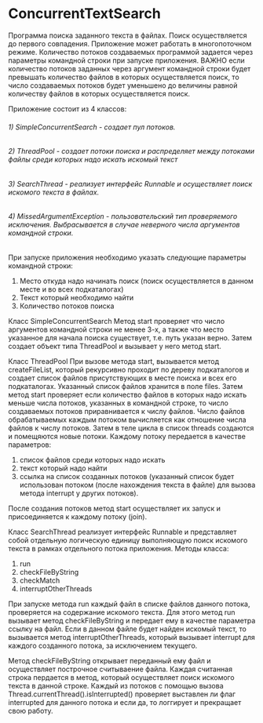 # ConcurrentTextSearch
Программа поиска заданного текста в файлах. Поиск осуществляется до первого совпадения.
Приложение может работать в многопоточном режиме. Количество потоков создаваемых программой задается через параметры командной строки при запуске приложения. ВАЖНО если количество потоков заданных через аргумент командной строки будет превышать количество файлов в которых осуществляется поиск, то число создаваемых потоков будет уменьшено до величины равной количеству файлов в которых осуществляется поиск.

Приложение состоит из 4 классов:
###### 1) SimpleConcurrentSearch - создает пул потоков.
###### 2) ThreadPool - создает потоки поиска и распределяет между потоками файлы среди которых надо искать искомый текст
###### 3) SearchThread - реализует интерфейс Runnable и осуществляет поиск искомого текста в файлах.
###### 4) MissedArgumentException - пользовательский тип проверяемого исключения. Выбрасывается в случае неверного числа аргументов командной строки.

При запуске приложения необходимо указать следующие параметры командной строки:
1. Место откуда надо начинать поиск (поиск осуществляется в данном месте и во всех подкаталогах)
2. Текст который необходимо найти
3. Количество потоков поиска

Класс SimpleConcurrentSearch
Метод start проверяет что число аргументов командной строки не менее 3-х, а также что место указанное для начала поиска существует, т.е. путь указан верно. Затем создает объект типа ThreadPool и вызывает у него метод start.

Класс ThreadPool
При вызове метода start, вызывается метод createFileList, который рекурсивно проходит по дереву подкаталогов и создает список файлов присутствующих в месте поиска и всех его подкаталогах. Указанный список файлов хранится в поле files. Затем метод start проверяет если количество файлов в которых надо искать меньше числа потоков, указанных в командной строке, то число создаваемых потоков приравнивается к числу файлов. 
Число файлов обрабатываемых каждым потоком вычисляется как отношение числа файлов к числу потоков. Затем в теле цикла в список threads создаются и помещяются новые потоки. 
Каждому потоку передается в качестве параметров: 
1) список файлов среди которых надо искать 
2) текст который надо найти
3) ссылка на список созданных потоков (указанный список будет использован потоком (после нахождения текста в файле) для вызова метода interrupt у других потоков). 

После создания потоков метод start осуществляет их запуск и присоединяется к каждому потоку (join).

Класс SearchThread 
реализует интерфейс Runnable и представляет собой отдельную логическую единицу выполняющую поиск искомого текста в рамках отдельного потока приложения.
Методы класса:
1) run 
2) checkFileByString
3) checkMatch
4) interruptOtherThreads

При запуске метода run каждый файл в списке файлов данного потока, проверяется на содержание искомого текста. Для этого метод run вызывает метод checkFileByString и передает ему в качестве параметра ссылку на файл. Если в данном файле будет найден искомый текст, то вызывается метод interruptOtherThreads, который вызывает interrupt для каждого созданного потока, за исключением текущего.

Метод checkFileByString открывает переданный ему файл и осуществляет построчное считываение файла. Каждая считанная строка пердается в метод, который осуществляет поиск искомого текста в данной строке.
Каждый из потоков с помощью вызова Thread.currentThread().isInterrupted() проверяет выставлен ли флаг interrupted для данного потока и если да, то логгирует и прекращает свою работу. 
